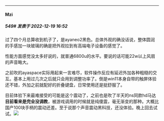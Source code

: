 

*****

####  Mzi  
##### 549#       发表于 2022-12-19 16:52

过了四个月总算收到机子了，是ayaneo2黑色。总体外观的确没话说，整体圆润的手感加一块玻璃的确是把外观拉到有高端电子设备的感觉了。

性能方面感觉没太多好说的，就普通6800u的水平。要说的话可能22w以上风扇的声音略大。

之前吹的ayaspace实际用起来一言难尽，软件操作反应有延迟外加各种粗糙的交互。基本上用过几次之后就只会用到调整功率了。倒是win11本身自带的触屏体验还不错，外加之前就配好的折叠键盘，日常使用还是挺舒服了。

目前体验下来最难接受的可能是这个震动了，之前也是吹了半天的ns同款hd马达<strong>目前看来是完全没调教</strong>，被游戏调用的时候就是纯傻震，毫无渐变的那种。大概比国产100块手柄的震动还差。至于说那个声音震动黑科技，还没体验。晚上回去试试。<img src="https://static.saraba1st.com/image/smiley/face2017/002.png" referrerpolicy="no-referrer">

